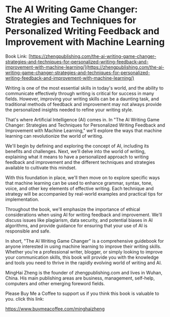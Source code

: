 # The AI Writing Game Changer: Strategies and Techniques for Personalized Writing Feedback and Improvement with Machine Learning

Book Link: [https://zhengpublishing.com/the-ai-writing-game-changer-strategies-and-techniques-for-personalized-writing-feedback-and-improvement-with-machine-learning/](https://zhengpublishing.com/the-ai-writing-game-changer-strategies-and-techniques-for-personalized-writing-feedback-and-improvement-with-machine-learning/)

Writing is one of the most essential skills in today's world, and the ability to communicate effectively through writing is critical for success in many fields. However, improving your writing skills can be a daunting task, and traditional methods of feedback and improvement may not always provide the personalized insights needed to refine your writing style.

That's where Artificial Intelligence (AI) comes in. In "The AI Writing Game Changer: Strategies and Techniques for Personalized Writing Feedback and Improvement with Machine Learning," we'll explore the ways that machine learning can revolutionize the world of writing.

We'll begin by defining and exploring the concept of AI, including its benefits and challenges. Next, we'll delve into the world of writing, explaining what it means to have a personalized approach to writing feedback and improvement and the different techniques and strategies available to cultivate this mindset.

With this foundation in place, we'll then move on to explore specific ways that machine learning can be used to enhance grammar, syntax, tone, voice, and other key elements of effective writing. Each technique and strategy will be accompanied by real-world examples and practical tips for implementation.

Throughout the book, we'll emphasize the importance of ethical considerations when using AI for writing feedback and improvement. We'll discuss issues like plagiarism, data security, and potential biases in AI algorithms, and provide guidance for ensuring that your use of AI is responsible and safe.

In short, "The AI Writing Game Changer" is a comprehensive guidebook for anyone interested in using machine learning to improve their writing skills. Whether you're a professional writer, blogger, or simply looking to improve your communication skills, this book will provide you with the knowledge and tools you need to thrive in the rapidly evolving world of writing and AI.

MingHai Zheng is the founder of zhengpublishing.com and lives in Wuhan, China. His main publishing areas are business, management, self-help, computers and other emerging foreword fields.

Please Buy Me a Coffee to support us if you think this book is valuable to you. click this link:

https://www.buymeacoffee.com/minghaizheng
